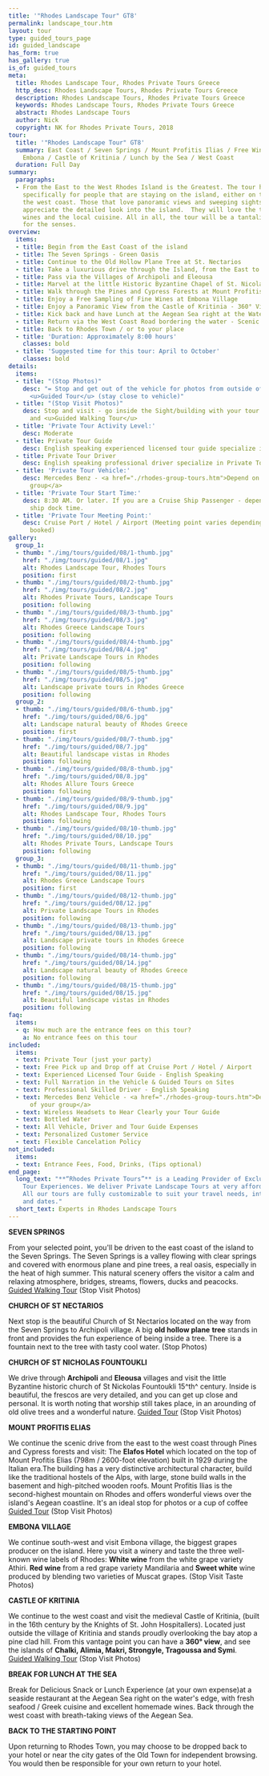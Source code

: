 ```yaml
---
title: '"Rhodes Landscape Tour" GT8'
permalink: landscape_tour.htm
layout: tour
type: guided_tours_page
id: guided_landscape
has_form: true
has_gallery: true
is_of: guided_tours
meta:
  title: Rhodes Landscape Tour, Rhodes Private Tours Greece
  http_desc: Rhodes Landscape Tours, Rhodes Private Tours Greece
  description: Rhodes Landscape Tours, Rhodes Private Tours Greece
  keywords: Rhodes Landscape Tours, Rhodes Private Tours Greece
  abstract: Rhodes Landscape Tours
  author: Nick
  copyright: NK for Rhodes Private Tours, 2018
tour:
  title: '"Rhodes Landscape Tour" GT8'
  summary: East Coast / Seven Springs / Mount Profitis Ilias / Free Wine Taste in
    Embona / Castle of Kritinia / Lunch by the Sea / West Coast
  duration: Full Day
summary:
  paragraphs:
  - From the East to the West Rhodes Island is the Greatest. The tour has been designed
    specifically for people that are staying on the island, either on the east or
    the west coast. Those that love panoramic views and sweeping sights will fully
    appreciate the detailed look into the island.  They will love the taste of the
    wines and the local cuisine. All in all, the tour will be a tantalizing feast
    for the senses.
overview:
  items:
  - title: Begin from the East Coast of the island
  - title: The Seven Springs - Green Oasis
  - title: Continue to the Old Hollow Plane Tree at St. Nectarios
  - title: Take a luxurious drive through the Island, from the East to the West
  - title: Pass via the Villages of Archipoli and Eleousa
  - title: Marvel at the little Historic Byzantine Chapel of St. Nicolas Foundouklis
  - title: Walk through the Pines and Cypress Forests at Mount Profitis Ilias
  - title: Enjoy a Free Sampling of Fine Wines at Embona Village
  - title: Enjoy a Panoramic View from the Castle of Kritinia - 360° View
  - title: Kick back and have Lunch at the Aegean Sea right at the Water’s Edge
  - title: Return via the West Coast Road bordering the water - Scenic
  - title: Back to Rhodes Town / or to your place
  - title: 'Duration: Approximately 8:00 hours'
    classes: bold
  - title: 'Suggested time for this tour: April to October'
    classes: bold
details:
  items:
  - title: "(Stop Photos)"
    desc: "= Stop and get out of the vehicle for photos from outside of the Sight/Building
      <u>Guided Tour</u> (stay close to vehicle)"
  - title: "(Stop Visit Photos)"
    desc: Stop and visit - go inside the Sight/building with your tour guide for photos
      and <u>Guided Walking Tour</u>
  - title: 'Private Tour Activity Level:'
    desc: Moderate
  - title: Private Tour Guide
    desc: English speaking experienced licensed tour guide specialize in Private Tours
  - title: Private Tour Driver
    desc: English speaking professional driver specialize in Private Tours
  - title: 'Private Tour Vehicle:'
    desc: Mercedes Benz - <a href="./rhodes-group-tours.htm">Depend on the size of your
      group</a>
  - title: 'Private Tour Start Time:'
    desc: 8:30 AM. Or later. If you are a Cruise Ship Passenger - depend on your cruise
      ship dock time.
  - title: 'Private Tour Meeting Point:'
    desc: Cruise Port / Hotel / Airport (Meeting point varies depending on option
      booked)
gallery:
  group_1:
  - thumb: "./img/tours/guided/08/1-thumb.jpg"
    href: "./img/tours/guided/08/1.jpg"
    alt: Rhodes Landscape Tour, Rhodes Tours
    position: first
  - thumb: "./img/tours/guided/08/2-thumb.jpg"
    href: "./img/tours/guided/08/2.jpg"
    alt: Rhodes Private Tours, Landscape Tours
    position: following
  - thumb: "./img/tours/guided/08/3-thumb.jpg"
    href: "./img/tours/guided/08/3.jpg"
    alt: Rhodes Greece Landscape Tours
    position: following
  - thumb: "./img/tours/guided/08/4-thumb.jpg"
    href: "./img/tours/guided/08/4.jpg"
    alt: Private Landscape Tours in Rhodes
    position: following
  - thumb: "./img/tours/guided/08/5-thumb.jpg"
    href: "./img/tours/guided/08/5.jpg"
    alt: Landscape private tours in Rhodes Greece
    position: following
  group_2:
  - thumb: "./img/tours/guided/08/6-thumb.jpg"
    href: "./img/tours/guided/08/6.jpg"
    alt: Landscape natural beauty of Rhodes Greece
    position: first
  - thumb: "./img/tours/guided/08/7-thumb.jpg"
    href: "./img/tours/guided/08/7.jpg"
    alt: Beautiful landscape vistas in Rhodes
    position: following
  - thumb: "./img/tours/guided/08/8-thumb.jpg"
    href: "./img/tours/guided/08/8.jpg"
    alt: Rhodes Allure Tours Greece
    position: following
  - thumb: "./img/tours/guided/08/9-thumb.jpg"
    href: "./img/tours/guided/08/9.jpg"
    alt: Rhodes Landscape Tour, Rhodes Tours
    position: following
  - thumb: "./img/tours/guided/08/10-thumb.jpg"
    href: "./img/tours/guided/08/10.jpg"
    alt: Rhodes Private Tours, Landscape Tours
    position: following
  group_3:
  - thumb: "./img/tours/guided/08/11-thumb.jpg"
    href: "./img/tours/guided/08/11.jpg"
    alt: Rhodes Greece Landscape Tours
    position: first
  - thumb: "./img/tours/guided/08/12-thumb.jpg"
    href: "./img/tours/guided/08/12.jpg"
    alt: Private Landscape Tours in Rhodes
    position: following
  - thumb: "./img/tours/guided/08/13-thumb.jpg"
    href: "./img/tours/guided/08/13.jpg"
    alt: Landscape private tours in Rhodes Greece
    position: following
  - thumb: "./img/tours/guided/08/14-thumb.jpg"
    href: "./img/tours/guided/08/14.jpg"
    alt: Landscape natural beauty of Rhodes Greece
    position: following
  - thumb: "./img/tours/guided/08/15-thumb.jpg"
    href: "./img/tours/guided/08/15.jpg"
    alt: Beautiful landscape vistas in Rhodes
    position: following
faq:
  items:
  - q: How much are the entrance fees on this tour?
    a: No entrance fees on this tour
included:
  items:
  - text: Private Tour (just your party)
  - text: Free Pick up and Drop off at Cruise Port / Hotel / Airport
  - text: Experienced Licensed Tour Guide - English Speaking
  - text: Full Narration in the Vehicle & Guided Tours on Sites
  - text: Professional Skilled Driver - English Speaking
  - text: Mercedes Benz Vehicle - <a href="./rhodes-group-tours.htm">Depend on the size
      of your group</a>
  - text: Wireless Headsets to Hear Clearly your Tour Guide
  - text: Bottled Water
  - text: All Vehicle, Driver and Tour Guide Expenses
  - text: Personalized Customer Service
  - text: Flexible Cancelation Policy
not_included:
  items:
  - text: Entrance Fees, Food, Drinks, (Tips optional)
end_page:
  long_text: "**“Rhodes Private Tours”** is a Leading Provider of Exclusive and Personalized
    Tour Experiences. We deliver Private Landscape Tours at very affordable rates.
    All our tours are fully customizable to suit your travel needs, interests, schedules,
    and dates."
  short_text: Experts in Rhodes Landscape Tours
---
```


**SEVEN SPRINGS**

From your selected point, you'll be driven to the east coast of the island to the Seven Springs. The Seven Springs is a valley flowing with clear springs and covered with enormous plane and pine trees, a real oasis, especially in the heat of high summer.  This natural scenery offers the visitor a calm and relaxing atmosphere, bridges, streams, flowers, ducks and peacocks. <u>Guided Walking Tour</u> (Stop Visit Photos)

**CHURCH OF ST NECTARIOS**

Next stop is the beautiful Church of St Nectarios located on the way from the Seven Springs to Archipoli village. A big **old hollow plane** **tree** stands in front and provides the fun experience of being inside a tree. There is a fountain next to the tree with tasty cool water. (Stop Photos)

**CHURCH OF ST NICHOLAS FOUNTOUKLI**

We drive through **Archipoli** and **Eleousa** villages and visit the little Byzantine historic church of St Nickolas Fountoukli 15^th^ century. Inside is beautiful, the frescos are very detailed, and you can get up close and personal. It is worth noting that worship still takes place, in an arounding of old olive trees and a wonderful nature. <u>Guided Tour</u> (Stop Visit Photos)

**MOUNT PROFITIS ELIAS**

We continue the scenic drive from the east to the west coast through Pines and Cypress forests and visit:  The **Elafos Hotel** which located on the top of Mount Profitis Elias (798m / 2600-foot elevation) built in 1929 during the Italian era.The building has a very distinctive architectural character, build like the traditional hostels of the Alps, with large, stone build walls in the basement and high-pitched wooden roofs. Mount Profitis Ilias is the second-highest mountain on Rhodes and offers wonderful views over the island's Aegean coastline. It's an ideal stop for photos or a cup of coffee <u>Guided Tour</u> (Stop Visit Photos)

**EMBONA VILLAGE**

We continue south-west and visit Embona village, the biggest grapes producer on the island. Here you visit a winery and taste the three well-known wine labels of Rhodes: **White wine** from the white grape variety Athiri. **Red wine** from a red grape variety Mandilaria and **Sweet white** wine produced by blending two varieties of Muscat grapes. (Stop Visit Taste Photos)

**CASTLE OF KRITINIA**

We continue to the west coast and visit the medieval Castle of Kritinia, (built in the 16th century by the Knights of St. John Hospitallers). Located just outside the village of Kritinia and stands proudly overlooking the bay atop a pine clad hill. From this vantage point you can have a **360° view**, and see the islands of **Chalki, Alimia, Makri, Strongyle, Tragoussa and Symi**. <u>Guided Walking Tour</u> (Stop Visit Photos)

**BREAK FOR LUNCH AT THE SEA**

Break for Delicious Snack or Lunch Experience (at your own expense)at a seaside restaurant at the Aegean Sea right on the water's edge, with fresh seafood / Greek cuisine and excellent homemade wines.  Back through the west coast with breath-taking views of the Aegean Sea.

**BACK TO THE STARTING POINT**

Upon returning to Rhodes Town, you may choose to be dropped back to your hotel or near the city gates of the Old Town for independent browsing. You would then be responsible for your own return to your hotel.